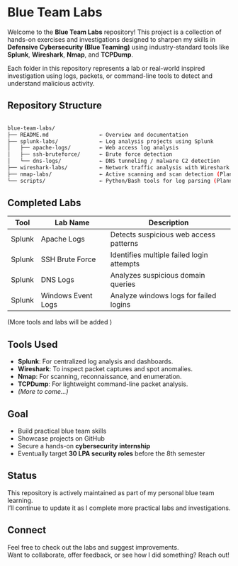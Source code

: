 # Blue Team Labs

Welcome to the **Blue Team Labs** repository! This project is a collection of hands-on exercises and investigations designed to sharpen my skills in **Defensive Cybersecurity (Blue Teaming)** using industry-standard tools like **Splunk**, **Wireshark**, **Nmap**, and **TCPDump**.

Each folder in this repository represents a lab or real-world inspired investigation using logs, packets, or command-line tools to detect and understand malicious activity.

## Repository Structure

```bash

blue-team-labs/
├── README.md                ← Overview and documentation
├── splunk-labs/             ← Log analysis projects using Splunk
│   ├── apache-logs/         ← Web access log analysis
│   ├── ssh-bruteforce/      ← Brute force detection
│   └── dns-logs/            ← DNS tunneling / malware C2 detection
├── wireshark-labs/          ← Network traffic analysis with Wireshark (In working...)
├── nmap-labs/               ← Active scanning and scan detection (Planned)
└── scripts/                 ← Python/Bash tools for log parsing (Planned)
```
## Completed Labs

| Tool        | Lab Name            | Description                                     |
|-------------|---------------------|-------------------------------------------------|
| Splunk      | Apache Logs         | Detects suspicious web access patterns          |
| Splunk      | SSH Brute Force     | Identifies multiple failed login attempts       |
| Splunk      | DNS Logs            | Analyzes suspicious domain queries              |
| Splunk      | Windows Event Logs  | Analyze windows logs for failed logins          |

(More tools and labs will be added )

## Tools Used

- **Splunk**: For centralized log analysis and dashboards.
- **Wireshark**: To inspect packet captures and spot anomalies.
- **Nmap**: For scanning, reconnaissance, and enumeration.
- **TCPDump**: For lightweight command-line packet analysis.
- *(More to come...)*

## Goal

- Build practical blue team skills
- Showcase projects on GitHub
- Secure a hands-on **cybersecurity internship**
- Eventually target **30 LPA security roles** before the 8th semester

## Status

This repository is actively maintained as part of my personal blue team learning.  
I’ll continue to update it as I complete more practical labs and investigations.

## Connect

Feel free to check out the labs and suggest improvements.  
Want to collaborate, offer feedback, or see how I did something? Reach out!
